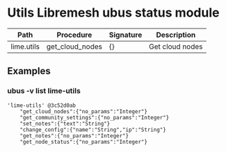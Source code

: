 
# Utils Libremesh ubus status module

|Path   	|Procedure   	|Signature   	|Description
|---  |---  |---  |---
|lime.utils |get_cloud_nodes   	|{}   	| Get cloud nodes

## Examples

### ubus -v list lime-utils

```
'lime-utils' @3c52d0ab
	"get_cloud_nodes":{"no_params":"Integer"}
	"get_community_settings":{"no_params":"Integer"}
	"set_notes":{"text":"String"}
	"change_config":{"name":"String","ip":"String"}
	"get_notes":{"no_params":"Integer"}
	"get_node_status":{"no_params":"Integer"}
```
